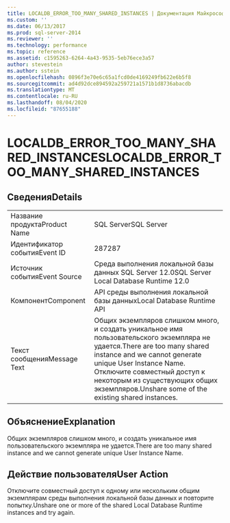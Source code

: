 ```yaml
---
title: LOCALDB_ERROR_TOO_MANY_SHARED_INSTANCES | Документация Майкрософт
ms.custom: ''
ms.date: 06/13/2017
ms.prod: sql-server-2014
ms.reviewer: ''
ms.technology: performance
ms.topic: reference
ms.assetid: c1595263-6264-4a43-9535-5eb76ece3a57
author: stevestein
ms.author: sstein
ms.openlocfilehash: 0896f3e70e6c65a1fcd0de4169249fb622e6b5f8
ms.sourcegitcommit: ad4d92dce894592a259721a1571b1d8736abacdb
ms.translationtype: MT
ms.contentlocale: ru-RU
ms.lasthandoff: 08/04/2020
ms.locfileid: "87655188"
---
```

# <a name="localdb_error_too_many_shared_instances"></a><span data-ttu-id="eb5b7-102">LOCALDB_ERROR_TOO_MANY_SHARED_INSTANCES</span><span class="sxs-lookup"><span data-stu-id="eb5b7-102">LOCALDB_ERROR_TOO_MANY_SHARED_INSTANCES</span></span>
    
## <a name="details"></a><span data-ttu-id="eb5b7-103">Сведения</span><span class="sxs-lookup"><span data-stu-id="eb5b7-103">Details</span></span>  
  
|||  
|-|-|  
|<span data-ttu-id="eb5b7-104">Название продукта</span><span class="sxs-lookup"><span data-stu-id="eb5b7-104">Product Name</span></span>|<span data-ttu-id="eb5b7-105">SQL Server</span><span class="sxs-lookup"><span data-stu-id="eb5b7-105">SQL Server</span></span>|  
|<span data-ttu-id="eb5b7-106">Идентификатор события</span><span class="sxs-lookup"><span data-stu-id="eb5b7-106">Event ID</span></span>|<span data-ttu-id="eb5b7-107">287</span><span class="sxs-lookup"><span data-stu-id="eb5b7-107">287</span></span>|  
|<span data-ttu-id="eb5b7-108">Источник события</span><span class="sxs-lookup"><span data-stu-id="eb5b7-108">Event Source</span></span>|<span data-ttu-id="eb5b7-109">Среда выполнения локальной базы данных SQL Server 12.0</span><span class="sxs-lookup"><span data-stu-id="eb5b7-109">SQL Server Local Database Runtime 12.0</span></span>|  
|<span data-ttu-id="eb5b7-110">Компонент</span><span class="sxs-lookup"><span data-stu-id="eb5b7-110">Component</span></span>|<span data-ttu-id="eb5b7-111">API среды выполнения локальной базы данных</span><span class="sxs-lookup"><span data-stu-id="eb5b7-111">Local Database Runtime API</span></span>|  
|<span data-ttu-id="eb5b7-112">Текст сообщения</span><span class="sxs-lookup"><span data-stu-id="eb5b7-112">Message Text</span></span>|<span data-ttu-id="eb5b7-113">Общих экземпляров слишком много, и создать уникальное имя пользовательского экземпляра не удается.</span><span class="sxs-lookup"><span data-stu-id="eb5b7-113">There are too many shared instance and we cannot generate unique User Instance Name.</span></span> <span data-ttu-id="eb5b7-114">Отключите совместный доступ к некоторым из существующих общих экземпляров.</span><span class="sxs-lookup"><span data-stu-id="eb5b7-114">Unshare some of the existing shared instances.</span></span>|  
  
## <a name="explanation"></a><span data-ttu-id="eb5b7-115">Объяснение</span><span class="sxs-lookup"><span data-stu-id="eb5b7-115">Explanation</span></span>  
 <span data-ttu-id="eb5b7-116">Общих экземпляров слишком много, и создать уникальное имя пользовательского экземпляра не удается.</span><span class="sxs-lookup"><span data-stu-id="eb5b7-116">There are too many shared instance and we cannot generate unique User Instance Name.</span></span>  
  
## <a name="user-action"></a><span data-ttu-id="eb5b7-117">Действие пользователя</span><span class="sxs-lookup"><span data-stu-id="eb5b7-117">User Action</span></span>  
 <span data-ttu-id="eb5b7-118">Отключите совместный доступ к одному или нескольким общим экземплярам среды выполнения локальной базы данных и повторите попытку.</span><span class="sxs-lookup"><span data-stu-id="eb5b7-118">Unshare one or more of the shared Local Database Runtime instances and try again.</span></span>  
  
  
